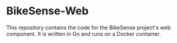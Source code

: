 # BikeSense-Web

This repository contains the code for the BikeSense project's web component. It is written in Go and runs on a Docker container.
